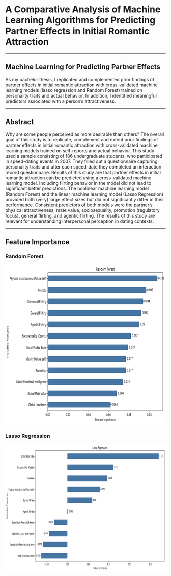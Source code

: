# A Comparative Analysis of Machine Learning Algorithms for Predicting Partner Effects in Initial Romantic Attraction

---

## Machine Learning for Predicting Partner Effects
As my bachelor thesis, I replicated and complemented prior findings of partner effects in initial romantic attraction with cross-validated machine learning models (lasso regression and Random Forest) trained on personality traits and actual behavior. In addition, I identified meaningful predictors associated with a person’s attractiveness. 


---


## Abstract
Why are some people perceived as more desirable than others? The overall goal of this study is
to replicate, complement and extent prior findings of partner effects in initial romantic attraction with
cross-validated machine learning models trained on self-reports and actual behavior. This study used a
sample consisting of 186 undergraduate students, who participated in speed-dating events in 2007. They
filled out a questionnaire capturing personality traits and after each speed-date they completed an
interaction record questionnaire. Results of this study are that partner effects in initial romantic attraction
can be predicted using a cross-validated machine learning model. Including flirting behavior in the model
did not lead to significant better predictions. The nonlinear machine learning model (Random Forest)
and the linear machine learning model (Lasso Regression) provided both (very) large effect sizes but did
not significantly differ in their performance. Consistent predictors of both models were the partner’s
physical attractiveness, mate value, sociosexuality, promotion (regulatory focus), general flirting, and
agentic flirting. The results of this study are relevant for understanding interpersonal perception in dating
contexts.


---


## Feature Importance

### Random Forest
<p align="center">
  <img src="plots/RF.png" height="500">
</p>

### Lasso Regression
<p align="center">
  <img src="plots/Lasso.png" height="400">
</p>


